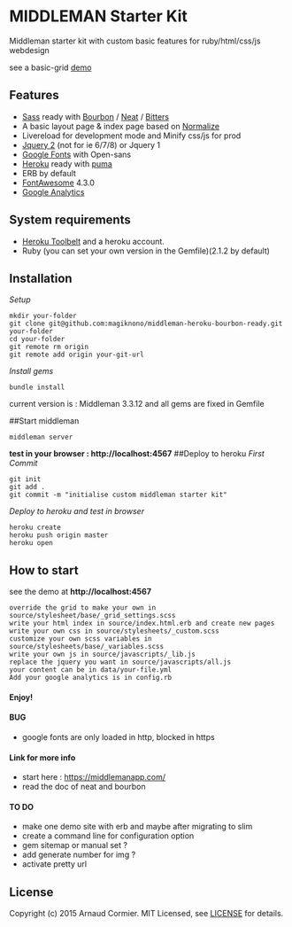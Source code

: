 # MIDDLEMAN Starter Kit 
Middleman starter kit with custom basic features for ruby/html/css/js webdesign

see a basic-grid [demo](http://gentle-eyrie-4382.herokuapp.com/)

## Features

 - [Sass](http://sass-lang.com) ready with [Bourbon](http://github.com/thoughtbot/bourbon/) / [Neat](http://github.com/thoughtbot/neat) / [Bitters](http://github.com/thoughtbot/bitters)
 - A basic layout page & index page based on [Normalize](http://github.com/necolas/normalize.css/)
 - Livereload for development mode and Minify css/js for prod
 - [Jquery 2](https://jquery.com/)   (not for ie 6/7/8) or Jquery 1
 - [Google Fonts](https://www.google.com/fonts) with Open-sans
 - [Heroku](http://www.heroku.com) ready with [puma](http://github.com/puma/puma/)
 - ERB by default 
 - [FontAwesome](http://fontawesome.io/) 4.3.0
 - [Google Analytics](http://github.com/danielbayerlein/middleman-google-analytics/)

## System requirements
 - [Heroku Toolbelt](https://toolbelt.heroku.com/) and a heroku account.
 - Ruby (you can set your own version in the Gemfile)(2.1.2 by default)

## Installation
*Setup*
```
mkdir your-folder
git clone git@github.com:magiknono/middleman-heroku-bourbon-ready.git your-folder
cd your-folder
git remote rm origin
git remote add origin your-git-url
```
*Install gems*
```
bundle install
```
current version is : Middleman 3.3.12 and all gems are fixed in Gemfile

##Start middleman
```
middleman server
```
**test in your browser : http://localhost:4567**
##Deploy to heroku
*First Commit*
```
git init
git add .
git commit -m "initialise custom middleman starter kit"
```
*Deploy to heroku and test in browser*
```
heroku create
heroku push origin master
heroku open
```

## How to start
see the demo at **http://localhost:4567**
```
override the grid to make your own in source/stylesheet/base/_grid_settings.scss
write your html index in source/index.html.erb and create new pages
write your own css in source/stylesheets/_custom.scss
customize your own scss variables in source/stylesheets/base/_variables.scss
write your own js in source/javascripts/_lib.js
replace the jquery you want in source/javascripts/all.js
your content can be in data/your-file.yml 
Add your google analytics is in config.rb
```
#### **Enjoy!**

#### BUG
 - google fonts are only loaded in http, blocked in https 

#### Link for more info

 - start here : https://middlemanapp.com/
 - read the doc of neat and bourbon

#### TO DO

 - make one demo site with erb and maybe after migrating to slim
 - create a command line for configuration option 
 - gem sitemap or manual set ? 
 - add generate number for img  ?
 - activate pretty url

## License

Copyright (c) 2015 Arnaud Cormier. MIT Licensed, see [LICENSE](http://github.com/magiknono/middleman-heroku-bourbon-ready/blob/master/LICENSE.md) for details.
